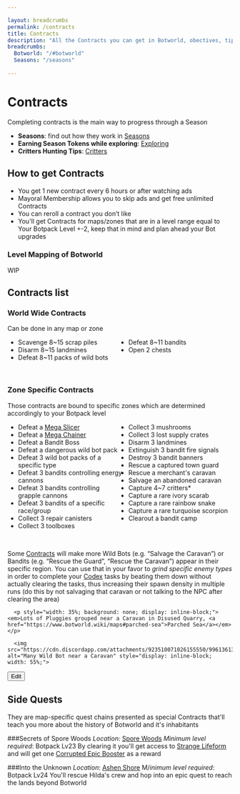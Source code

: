 ```yaml
---

layout: breadcrumbs
permalink: /contracts
title: Contracts
description: "All the Contracts you can get in Botworld, obectives, tips & rewards - Everything there is to know about it on the Botworld Adventure community Wiki!"
breadcrumbs:
  Botworld: "/#botworld"
  Seasons: "/seasons"
  
---
```


<h1 id="contracts">Contracts</h1>

<div class=" ghcms ghcms-intro">

  <p>Completing contracts is the main way to progress through a Season</p>

  <ul>
    <li><strong>Seasons</strong>: find out how they work in <a href="https://www.botworld.wiki/seasons">Seasons</a></li>
    <li><strong>Earning Season Tokens while exploring</strong>: <a href="https://www.botworld.wiki/exploring">Exploring</a></li>
    <li><strong>Critters Hunting Tips</strong>: <a href="https://www.botworld.wiki/critters">Critters</a></li>
  </ul>

  <h2 id="how-to-get-contracts">How to get Contracts</h2>

  <ul>
    <li>You get 1 new contract every 6 hours or after watching ads</li>
    <li>Mayoral Membership allows you to skip ads and get free unlimited Contracts</li>
    <li>You can reroll a contract you don’t like</li>
    <li>You'll get Contracts for maps/zones that are in a level range equal to Your Botpack Level +-2, keep that in mind and plan ahead your Bot upgrades</li>
  </ul>

  <h3>Level Mapping of Botworld</h3>
  <p>WIP</p>
</div>
<style>.ghcms-list ul {column-count: 2;}</style>
<div class=" ghcms ghcms-list">

  <h2 id="contracts-list">Contracts list</h2>

  <h3 id="world-wide-contracts">World Wide Contracts</h3>

  <p>Can be done in any map or zone</p>

  <ul style="column-count: 2;">
    <li>Scavenge 8~15 scrap piles</li>
    <li>Disarm 8~15 landmines</li>
    <li>Defeat 8~11 packs of wild bots</li>
    <li>Defeat 8~11 bandits</li>
    <li>Open 2 chests</li>
  </ul>
<br>
  <h3 id="zone-specific-contracts">Zone Specific Contracts</h3>

  <p>Those contracts are bound to specific zones which are determined accordingly to your Botpack level</p>

  <ul style="column-count: 2;">
    <li>Defeat a <a href="https://www.botworld.wiki/bosses#mega-slicer">Mega Slicer</a></li>
    <li>Defeat a <a href="https://www.botworld.wiki/bosses#mega-chainer">Mega Chainer</a></li>
    <li>Defeat a Bandit Boss</li>
    <li>Defeat a dangerous wild bot pack</li>
    <li>Defeat 3 wild bot packs of a specific type</li>
    <li>Defeat 3 bandits controlling energy cannons</li>
    <li>Defeat 3 bandits controlling grapple cannons</li>
    <li>Defeat 3 bandits of a specific race/group</li>
    <li>Collect 3 repair canisters</li>
    <li>Collect 3 toolboxes</li>
    <li>Collect 3 mushrooms</li>
    <li>Collect 3 lost supply crates</li>
    <li>Disarm 3 landmines</li>
    <li>Extinguish 3 bandit fire signals</li>
    <li>Destroy 3 bandit banners</li>
    <li>Rescue a captured town guard</li>
    <li>Rescue a merchant's caravan</li>
    <li>Salvage an abandoned caravan</li>
    <li>Capture 4~7 critters*</li>
    <li>Capture a rare ivory scarab</li>
    <li>Capture a rare rainbow snake</li>
    <li>Capture a rare turquoise scorpion</li>
    <li>Clearout a bandit camp</li>
</ul>
<br>
      <p>Some <a href="https://www.botworld.wiki/contracts">Contracts</a> will make more Wild Bots (e.g. “Salvage the Caravan”) or Bandits (e.g. “Rescue the Guard”, “Rescue the Caravan”) appear in their specific region. You can use that in your favor to <em>grind specific enemy types</em> in order to complete your <a href="https://www.botworld.wiki/codex">Codex</a> tasks by beating them down without actually clearing the tasks, thus increasing their spawn density in multiple runs (do this by not salvaging that caravan or not talking to the NPC after clearing the area)<br></p>



      <p style="width: 35%; background: none; display: inline-block;"><em>Lots of Pluggies grouped near a Caravan in Disused Quarry, <a href="https://www.botworld.wiki/maps#parched-sea">Parched Sea</a></em></p>
        
      <img src="https://cdn.discordapp.com/attachments/923510071026155550/996136135560540301/unknown.png" alt="Many Wild Bot near a Caravan" style="display: inline-block; width: 55%;">
</div><button class="ghcms-edit-option" ghcms-data="ghcms-list">Edit</button>

<h2 id="side-quests">Side Quests</h2>
<div markdown="1" class=" ghcms ghcms-side-quests">
They are map-specific quest chains presented as special Contracts that'll teach you more about the history of Botworld and it's inhabitants

###Secrets of Spore Woods
*Location*: [Spore Woods](/maps#spore-woods)
*Minimum level required*: Botpack Lv23
By clearing it you'll get access to [Strange Lifeform](/codex#spore-woods) and will get one [Corrupted Epic Booster](/boosters) as a reward
        
###Into the Unknown
*Location*: [Ashen Shore](/maps#ashen-shore)
M/*inimum level required*: Botpack Lv24
You'll rescue Hilda's crew and hop into an epic quest to reach the lands beyond Botworld
</div>

